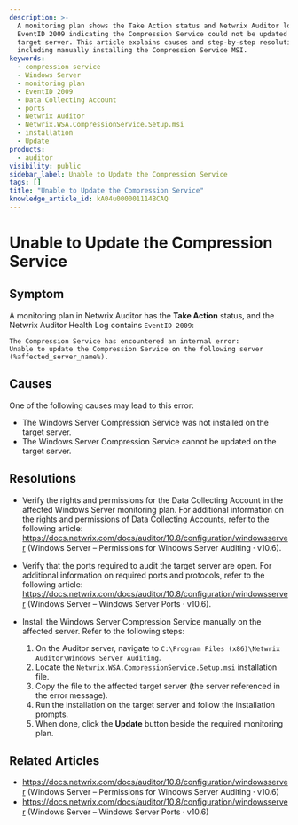 ```yaml
---
description: >-
  A monitoring plan shows the Take Action status and Netwrix Auditor logs
  EventID 2009 indicating the Compression Service could not be updated on the
  target server. This article explains causes and step-by-step resolutions,
  including manually installing the Compression Service MSI.
keywords:
  - compression service
  - Windows Server
  - monitoring plan
  - EventID 2009
  - Data Collecting Account
  - ports
  - Netwrix Auditor
  - Netwrix.WSA.CompressionService.Setup.msi
  - installation
  - Update
products:
  - auditor
visibility: public
sidebar_label: Unable to Update the Compression Service
tags: []
title: "Unable to Update the Compression Service"
knowledge_article_id: kA04u000001114BCAQ
---
```


# Unable to Update the Compression Service

## Symptom

A monitoring plan in Netwrix Auditor has the **Take Action** status, and the Netwrix Auditor Health Log contains `EventID 2009`:

```
The Compression Service has encountered an internal error:
Unable to update the Compression Service on the following server (%affected_server_name%).
```

## Causes

One of the following causes may lead to this error:

- The Windows Server Compression Service was not installed on the target server.
- The Windows Server Compression Service cannot be updated on the target server.

## Resolutions

- Verify the rights and permissions for the Data Collecting Account in the affected Windows Server monitoring plan. For additional information on the rights and permissions of Data Collecting Accounts, refer to the following article: https://docs.netwrix.com/docs/auditor/10.8/configuration/windowsserver (Windows Server – Permissions for Windows Server Auditing ⸱ v10.6).

- Verify that the ports required to audit the target server are open. For additional information on required ports and protocols, refer to the following article: https://docs.netwrix.com/docs/auditor/10.8/configuration/windowsserver (Windows Server – Windows Server Ports ⸱ v10.6).

- Install the Windows Server Compression Service manually on the affected server. Refer to the following steps:

  1. On the Auditor server, navigate to `C:\Program Files (x86)\Netwrix Auditor\Windows Server Auditing`.
  2. Locate the `Netwrix.WSA.CompressionService.Setup.msi` installation file.
  3. Copy the file to the affected target server (the server referenced in the error message).
  4. Run the installation on the target server and follow the installation prompts.
  5. When done, click the **Update** button beside the required monitoring plan.

## Related Articles

- https://docs.netwrix.com/docs/auditor/10.8/configuration/windowsserver (Windows Server – Permissions for Windows Server Auditing ⸱ v10.6)  
- https://docs.netwrix.com/docs/auditor/10.8/configuration/windowsserver (Windows Server – Windows Server Ports ⸱ v10.6)
